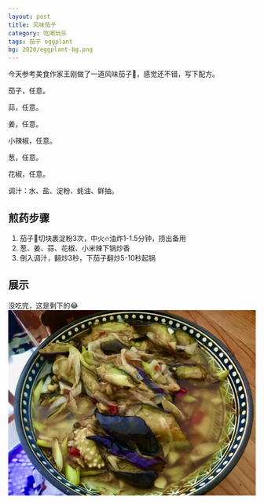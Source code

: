 ```yaml
---
layout: post
title: 风味茄子
category: 吃喝玩乐
tags: 茄子 eggplant
bg: 2020/eggplant-bg.png
---
```

今天参考美食作家王刚做了一道风味茄子🍆，感觉还不错，写下配方。

茄子，任意。

蒜，任意。

姜，任意。

小辣椒，任意。

葱，任意。

花椒，任意。

调汁：水、盐、淀粉、蚝油、鲜抽。

## 煎药步骤
1. 茄子🍆切块裹淀粉3次，中火🔥油炸1-1.5分钟，捞出备用
2. 葱、姜、蒜、花椒、小米辣下锅炒香
3. 倒入调汁，翻炒3秒，下茄子翻炒5-10秒起锅

## 展示
没吃完，这是剩下的😂
![eggplant](/assets/2020/eggplant.jpeg)